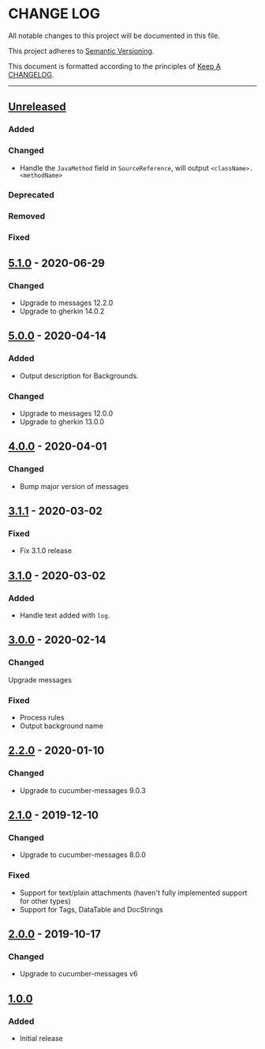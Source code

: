 # CHANGE LOG

All notable changes to this project will be documented in this file.

This project adheres to [Semantic Versioning](http://semver.org).

This document is formatted according to the principles of [Keep A CHANGELOG](http://keepachangelog.com).

----
## [Unreleased]

### Added

### Changed

* Handle the `JavaMethod` field in `SourceReference`, will output `<className>.<methodName>`

### Deprecated

### Removed

### Fixed

## [5.1.0] - 2020-06-29

### Changed

* Upgrade to messages 12.2.0
* Upgrade to gherkin 14.0.2

## [5.0.0] - 2020-04-14

### Added

* Output description for Backgrounds.

### Changed

* Upgrade to messages 12.0.0
* Upgrade to gherkin 13.0.0

## [4.0.0] - 2020-04-01

### Changed

* Bump major version of messages

## [3.1.1] - 2020-03-02

### Fixed

* Fix 3.1.0 release

## [3.1.0] - 2020-03-02

### Added

* Handle text added with `log`.

## [3.0.0] - 2020-02-14

### Changed

Upgrade messages

### Fixed

* Process rules
* Output background name

## [2.2.0] - 2020-01-10

### Changed

* Upgrade to cucumber-messages 9.0.3

## [2.1.0] - 2019-12-10

### Changed

* Upgrade to cucumber-messages 8.0.0

### Fixed

* Support for text/plain attachments (haven't fully implemented support for other types)
* Support for Tags, DataTable and DocStrings

## [2.0.0] - 2019-10-17

### Changed

* Upgrade to cucumber-messages v6

## [1.0.0]

### Added

* Initial release

<!-- Releases -->
[Unreleased]: https://github.com/cucumber/cucumber/compare/json-formatter/v5.1.0...master
[5.1.0]:      https://github.com/cucumber/cucumber/compare/json-formatter/v5.0.0...json-formatter/v5.1.0
[5.0.0]:      https://github.com/cucumber/cucumber/compare/json-formatter/v4.0.0...json-formatter/v5.0.0
[4.0.0]:      https://github.com/cucumber/cucumber/compare/json-formatter/v3.1.1...json-formatter/v4.0.0
[3.1.1]:      https://github.com/cucumber/cucumber/compare/json-formatter/v3.1.0...json-formatter/v3.1.1
[3.1.0]:      https://github.com/cucumber/cucumber/compare/json-formatter/v3.0.0...json-formatter/v3.1.0
[3.0.0]:      https://github.com/cucumber/cucumber/compare/json-formatter/v2.2.0...json-formatter/v3.0.0
[2.2.0]:      https://github.com/cucumber/cucumber/compare/json-formatter/v2.1.0...json-formatter/v2.2.0
[2.1.0]:      https://github.com/cucumber/cucumber/compare/json-formatter/v2.0.0...json-formatter/v2.1.0
[2.0.0]:      https://github.com/cucumber/cucumber/compare/json-formatter/v1.0.0...json-formatter/v2.0.0
[1.0.0]:      https://github.com/cucumber/cucumber/releases/tag/json-formatter/v1.0.0

<!-- Contributors -->
[aslakhellesoy]:    https://github.com/aslakhellesoy
